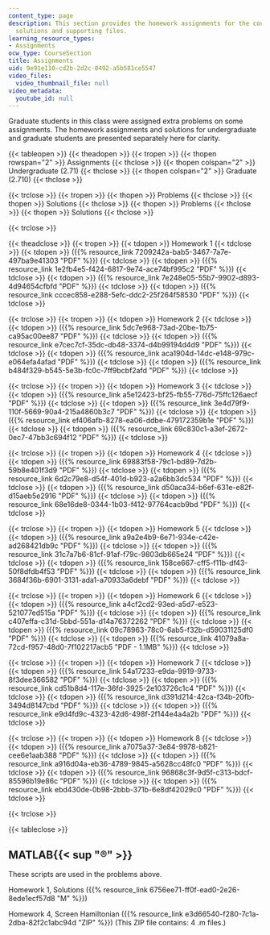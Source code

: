 ```yaml
---
content_type: page
description: This section provides the homework assignments for the course along with
  solutions and supporting files.
learning_resource_types:
- Assignments
ocw_type: CourseSection
title: Assignments
uid: 9e91e110-cd2b-2d2c-0492-a5b581ce5547
video_files:
  video_thumbnail_file: null
video_metadata:
  youtube_id: null
---
```


Graduate students in this class were assigned extra problems on some assignments. The homework assignments and solutions for undergraduate and graduate students are presented separately here for clarity.

{{< tableopen >}}
{{< theadopen >}}
{{< tropen >}}
{{< thopen rowspan="2" >}}
Assignments
{{< thclose >}}
{{< thopen colspan="2" >}}
Undergraduate (2.71)
{{< thclose >}}
{{< thopen colspan="2" >}}
Graduate (2.710)
{{< thclose >}}

{{< trclose >}}
{{< tropen >}}
{{< thopen >}}
Problems
{{< thclose >}}
{{< thopen >}}
Solutions
{{< thclose >}}
{{< thopen >}}
Problems
{{< thclose >}}
{{< thopen >}}
Solutions
{{< thclose >}}

{{< trclose >}}

{{< theadclose >}}
{{< tropen >}}
{{< tdopen >}}
Homework 1
{{< tdclose >}}
{{< tdopen >}}
({{% resource_link 7209242a-bab5-3467-7a7e-497ba9e41303 "PDF" %}})
{{< tdclose >}}
{{< tdopen >}}
({{% resource_link 1e2fb4e5-f424-6817-9e74-ace74bf995c2 "PDF" %}})
{{< tdclose >}}
{{< tdopen >}}
({{% resource_link 7e248e05-55b7-9902-d893-4d94654cfbfd "PDF" %}})
{{< tdclose >}}
{{< tdopen >}}
({{% resource_link cccec858-e288-5efc-ddc2-25f264f58530 "PDF" %}})
{{< tdclose >}}

{{< trclose >}}
{{< tropen >}}
{{< tdopen >}}
Homework 2
{{< tdclose >}}
{{< tdopen >}}
({{% resource_link 5dc7e968-73ad-20be-1b75-ca95ac00ee87 "PDF" %}})
{{< tdclose >}}
{{< tdopen >}}
({{% resource_link e7cec7cf-35dc-db48-3374-d4b99194d4d9 "PDF" %}})
{{< tdclose >}}
{{< tdopen >}}
({{% resource_link aca1904d-14dc-e148-979c-e064efa4afad "PDF" %}})
{{< tdclose >}}
{{< tdopen >}}
({{% resource_link b484f329-b545-5e3b-fc0c-7ff9bcbf2afd "PDF" %}})
{{< tdclose >}}

{{< trclose >}}
{{< tropen >}}
{{< tdopen >}}
Homework 3
{{< tdclose >}}
{{< tdopen >}}
({{% resource_link a5e12423-bf25-fb55-776d-75ffc126aecf "PDF" %}})
{{< tdclose >}}
{{< tdopen >}}
({{% resource_link 3e4d79f9-110f-5669-90a4-215a4860b3c7 "PDF" %}})
{{< tdclose >}}
{{< tdopen >}}
({{% resource_link ef406afb-8278-ea06-ddbe-479172359b1e "PDF" %}})
{{< tdclose >}}
{{< tdopen >}}
({{% resource_link 69c830c1-a3ef-2672-0ec7-47bb3c694f12 "PDF" %}})
{{< tdclose >}}

{{< trclose >}}
{{< tropen >}}
{{< tdopen >}}
Homework 4
{{< tdclose >}}
{{< tdopen >}}
({{% resource_link 69883f58-79c1-bd89-7d2b-59b8e401f3d9 "PDF" %}})
{{< tdclose >}}
{{< tdopen >}}
({{% resource_link 6d2c79e8-d54f-401d-b923-a2a6bb3dc534 "PDF" %}})
{{< tdclose >}}
{{< tdopen >}}
({{% resource_link d50aca34-b6ef-631e-e82f-d15aeb5e2916 "PDF" %}})
{{< tdclose >}}
{{< tdopen >}}
({{% resource_link 68e16de8-0344-1b03-f412-97764cacb9bd "PDF" %}})
{{< tdclose >}}

{{< trclose >}}
{{< tropen >}}
{{< tdopen >}}
Homework 5
{{< tdclose >}}
{{< tdopen >}}
({{% resource_link a9a2e4b9-6e71-934e-c42e-ad268421db9c "PDF" %}})
{{< tdclose >}}
{{< tdopen >}}
({{% resource_link 31c7a7b6-81cf-91af-f79c-9803db665e24 "PDF" %}})
{{< tdclose >}}
{{< tdopen >}}
({{% resource_link 158ce667-cff5-f11b-df43-50f8dfdb4f53 "PDF" %}})
{{< tdclose >}}
{{< tdopen >}}
({{% resource_link 3684f36b-6901-3131-ada1-a70933a6debf "PDF" %}})
{{< tdclose >}}

{{< trclose >}}
{{< tropen >}}
{{< tdopen >}}
Homework 6
{{< tdclose >}}
{{< tdopen >}}
({{% resource_link a4cf2cd2-93ed-a5d7-e523-521077ed515a "PDF" %}})
{{< tdclose >}}
{{< tdopen >}}
({{% resource_link c407effa-c31d-5bbd-551a-d14a76372262 "PDF" %}})
{{< tdclose >}}
{{< tdopen >}}
({{% resource_link 09c78963-78c0-6ab5-f32b-d59031125df0 "PDF" %}})
{{< tdclose >}}
{{< tdopen >}}
({{% resource_link 41079a8a-72cd-f957-48d0-7f102217acb5 "PDF - 1.1MB" %}})
{{< tdclose >}}

{{< trclose >}}
{{< tropen >}}
{{< tdopen >}}
Homework 7
{{< tdclose >}}
{{< tdopen >}}
({{% resource_link 54a17233-e9da-9919-9733-8f3dee366582 "PDF" %}})
{{< tdclose >}}
{{< tdopen >}}
({{% resource_link cd51b8d4-117e-36fd-3925-2e103726c1c4 "PDF" %}})
{{< tdclose >}}
{{< tdopen >}}
({{% resource_link d391d214-42ca-f34b-20fb-3494d8147cbd "PDF" %}})
{{< tdclose >}}
{{< tdopen >}}
({{% resource_link e9d4fd9c-4323-42d6-498f-2f144e4a4a2b "PDF" %}})
{{< tdclose >}}

{{< trclose >}}
{{< tropen >}}
{{< tdopen >}}
Homework 8
{{< tdclose >}}
{{< tdopen >}}
({{% resource_link a7075a37-3e84-9978-b821-cee6e1aab388 "PDF" %}})
{{< tdclose >}}
{{< tdopen >}}
({{% resource_link a916d04a-eb36-4789-9845-a5628cc48fc0 "PDF" %}})
{{< tdclose >}}
{{< tdopen >}}
({{% resource_link 96868c3f-9d5f-c313-bdcf-85596b19e86c "PDF" %}})
{{< tdclose >}}
{{< tdopen >}}
({{% resource_link ebd430de-0b98-2bbb-371b-6e8df42029c0 "PDF" %}})
{{< tdclose >}}

{{< trclose >}}

{{< tableclose >}}

MATLAB{{< sup "®" >}}
---------------------

These scripts are used in the problems above.

Homework 1, Solutions ({{% resource_link 6756ee71-ff0f-ead0-2e26-8ede1ecf57d8 "M" %}})

Homework 4, Screen Hamiltonian ({{% resource_link e3d66540-f280-7c1a-2dba-82f2c1abc94d "ZIP" %}}) (This ZIP file contains: 4 .m files.)